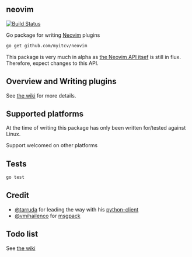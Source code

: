 ## neovim

[![Build Status](https://travis-ci.org/myitcv/neovim.svg?branch=master)](https://travis-ci.org/myitcv/neovim)

Go package for writing [Neovim](http://neovim.org/) plugins

```bash
go get github.com/myitcv/neovim
```

This package is very much in alpha as [the Neovim API itsef](https://github.com/neovim/neovim/issues/973)
is still in flux. Therefore, expect changes to this API.

## Overview and Writing plugins

See [the wiki](https://github.com/myitcv/neovim/wiki/Overview-of-writing-and-using-Go-packages-with-Neovim) for more
details.

## Supported platforms

At the time of writing this package has only been written for/tested against Linux.

Support welcomed on other platforms

## Tests

```bash
go test
```

## Credit

* [@tarruda](https://github.com/tarruda) for leading the way with his [python-client](https://github.com/neovim/python-client)
* [@vmihailenco](https://github.com/vmihailenco) for [msgpack](https://gopkg.in/vmihailenco/msgpack.v2)

## Todo list

See [the wiki](https://github.com/myitcv/neovim/wiki/Overview-of-writing-and-using-Go-packages-with-Neovim)
